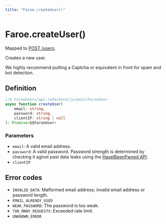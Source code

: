 ```yaml
---
title: "Faroe.createUser()"
---
```


# Faroe.createUser()

Mapped to [POST /users](/api-reference/rest/endpoints/post_users).

Creates a new user.

We highly recommend putting a Captcha or equivalent in front for spam and bot detection.

## Definition

```ts
//$ FaroeUser=/api-reference/js/main/FaroeUser
async function createUser(
    email: string,
    password: string,
    clientIP: string | null
): Promise<$$FaroeUser>
```

### Parameters

- `email`: A valid email address.
- `password`: A valid password. Password strength is determined by checking it aginst past data leaks using the [HaveIBeenPwned API](https://haveibeenpwned.com/API/v3#PwnedPasswords).
- `clientIP`

## Error codes

- `INVALID_DATA`: Malformed email address; invalid email address or password length.
- `EMAIL_ALREADY_USED`
- `WEAK_PASSWORD`: The password is too weak.
- `TOO_MANY_REQUESTS`: Exceeded rate limit.
- `UNKNOWN_ERROR`
